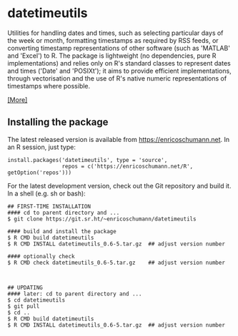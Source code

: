 # datetimeutils

Utilities for handling dates and times, such as
selecting particular days of the week or month,
formatting timestamps as required by RSS feeds, or
converting timestamp representations of other software
(such as 'MATLAB' and 'Excel') to R. The package is
lightweight (no dependencies, pure R implementations)
and relies only on R's standard classes to represent
dates and times ('Date' and 'POSIXt'); it aims to
provide efficient implementations, through
vectorisation and the use of R's native numeric
representations of timestamps where possible.

[ [More] ](https://enricoschumann.net/R/packages/datetimeutils/)

## Installing the package

The latest released version is available from
https://enricoschumann.net. In an R session, just type:

    install.packages('datetimeutils', type = 'source',
                     repos = c('https://enricoschumann.net/R', getOption('repos')))


For the latest development version, check out the Git repository and
build it. In a shell (e.g. sh or bash):

    ## FIRST-TIME INSTALLATION
    #### cd to parent directory and ...
    $ git clone https://git.sr.ht/~enricoschumann/datetimeutils

    #### build and install the package
    $ R CMD build datetimeutils
    $ R CMD INSTALL datetimeutils_0.6-5.tar.gz  ## adjust version number

    #### optionally check
    $ R CMD check datetimeutils_0.6-5.tar.gz    ## adjust version number



    ## UPDATING
    #### later: cd to parent directory and ...
    $ cd datetimeutils
    $ git pull
    $ cd ..
    $ R CMD build datetimeutils
    $ R CMD INSTALL datetimeutils_0.6-5.tar.gz  ## adjust version number
